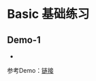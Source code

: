 # Basic 基础练习

## Demo-1

*

 参考Demo：[链接](https://github.com/mgss/python-demo/blob/master/example/algo/demo1.py)
